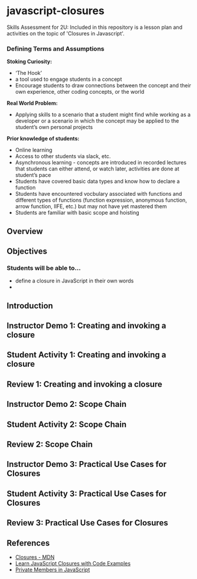 # javascript-closures
Skills Assessment for 2U: Included in this repository is a lesson plan and activities on the topic of 'Closures in Javascript'.

### Defining Terms and Assumptions

__Stoking Curiosity:__
* ‘The Hook’
 * a tool used to engage students in a concept 
* Encourage students to draw connections between the concept and their own experience, other coding concepts, or the world

__Real World Problem:__
* Applying skills to a scenario that a student might find while working as a developer or a scenario in which the concept may be applied to the student’s own personal projects

__Prior knowledge of students:__
* Online learning
* Access to other students via slack, etc.
* Asynchronous learning - concepts are introduced in recorded lectures that students can either attend, or watch later, activities are done at student’s pace
* Students have covered basic data types and know how to declare a function
* Students have encountered vocbulary associated with functions and different types of functions (function expression, anonymous function, arrow function, IIFE, etc.) but may not have yet mastered them
* Students are familiar with basic scope and hoisting


## Overview


## Objectives

### Students will be able to...
* define a closure in JavaScript in their own words
* 

## Introduction

## Instructor Demo 1: Creating and invoking a closure
## Student Activity 1: Creating and invoking a closure
## Review 1: Creating and invoking a closure
## Instructor Demo 2: Scope Chain
## Student Activity 2: Scope Chain
## Review 2: Scope Chain
## Instructor Demo 3: Practical Use Cases for Closures
## Student Activity 3: Practical Use Cases for Closures
## Review 3: Practical Use Cases for Closures

## References
* [Closures - MDN](https://developer.mozilla.org/en-US/docs/Web/JavaScript/Closures)
* [Learn JavaScript Closures with Code Examples
](https://www.freecodecamp.org/news/lets-learn-javascript-closures-66feb44f6a44/)
* [Private Members in JavaScript
](https://www.crockford.com/javascript/private.html)




